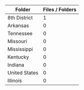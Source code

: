 | Folder        |   Files / Folders |
|---------------|-------------------|
| 8th District  |                 1 |
| Arkansas      |                 0 |
| Tennessee     |                 0 |
| Missouri      |                 0 |
| Mississippi   |                 0 |
| Kentucky      |                 0 |
| Indiana       |                 0 |
| United States |                 0 |
| Illinois      |                 0 |